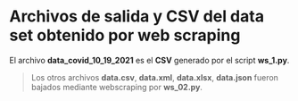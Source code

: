 # Archivos de salida y CSV del data set obtenido por web scraping

El archivo **data_covid_10_19_2021** es el **CSV** generado por el script **ws_1.py**.

>Los otros archivos **data.csv**, **data.xml**, **data.xlsx**, **data.json** fueron bajados mediante webscraping por **ws_02.py**.
